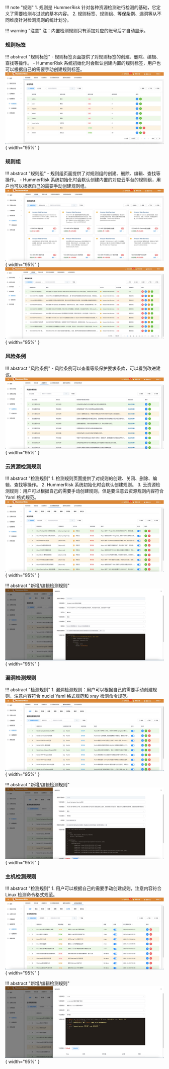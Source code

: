!!! note "规则"
    1. 规则是 HummerRisk 针对各种资源检测进行检测的基础，它定义了需要检测与过滤的基本内容。
    2. 规则标签、规则组、等保条例、漏洞等从不同维度针对检测规则的统计划分。

!!! warning "注意"
    注：内置检测规则只有添加对应的账号后才自动显示。

### 规则标签

!!! abstract "规则标签"
    - 规则标签页面提供了对规则标签的创建、删除、编辑、查找等操作。
    - HummerRisk 系统初始化时会默认创建内置的规则标签，用户也可以根据自己的需要手动创建规则标签。
    ![规则标签](../img/user/rule/rule_tag.jpg){ width="95%" }

### 规则组

!!! abstract "规则组"
    - 规则组页面提供了对规则组的创建、删除、编辑、查找等操作。
    - HummerRisk 系统初始化时会默认创建内置的对应云平台的规则组，用户也可以根据自己的需要手动创建规则组。
    ![云检测规则组](../img/user/rule/rule_group.jpg){ width="95%" }
    ![云检测规则组](../img/user/rule/rule_group2.jpg){ width="95%" }

### 风险条例

!!! abstract "风险条例"
    - 风险条例可以查看等级保护要求条款，可以看到改进建议。
    ![风险条例](../img/user/rule/rule_in.jpg){ width="95%" }

### 云资源检测规则

!!! abstract "检测规则"
    1. 检测规则页面提供了对规则的创建、关闭、删除、编辑、查找等操作。
    2. HummerRisk 系统初始化时会默认创建规则。
    3. 云资源检测规则：用户可以根据自己的需要手动创建规则，但是要注意云资源规则内容符合 Yaml 格式规范。
    ![检测规则](../img/user/rule/rule.jpg){ width="95%" }

!!! abstract "新增/编辑检测规则"
    ![新增](../img/user/rule/rule_add.jpg){ width="95%" }

### 漏洞检测规则

!!! abstract "检测规则"
    1. 漏洞检测规则：用户可以根据自己的需要手动创建规则，注意内容符合 nuclei Yaml 格式规范和 xray 检测命令规范。
    ![检测规则](../img/user/rule/vuln_rule1.jpg){ width="95%" }

!!! abstract "新增/编辑检测规则"
    ![检测规则](../img/user/rule/vuln_rule2.jpg){ width="95%" }

### 主机检测规则

!!! abstract "检测规则"
    1. 用户可以根据自己的需要手动创建规则，注意内容符合 Linux 检测命令格式规范。
    ![检测规则](../img/user/rule/server_rule1.jpg){ width="95%" }

!!! abstract "新增/编辑检测规则"
    ![检测规则](../img/user/rule/server_rule2.jpg){ width="95%" }
